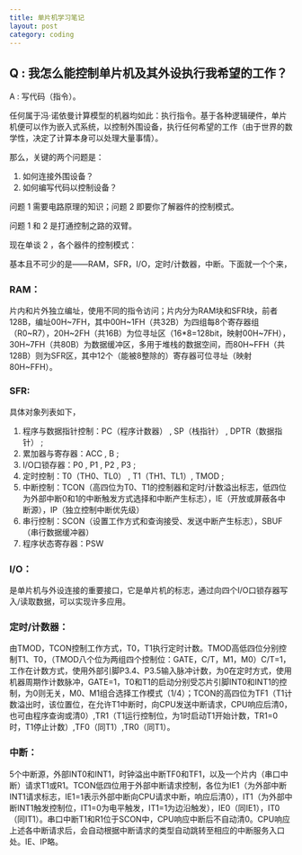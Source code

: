 ```yaml
---
title: 单片机学习笔记
layout: post
category: coding
---
```


## Q : 我怎么能控制单片机及其外设执行我希望的工作？

A : 写代码（指令）。

任何属于冯·诺依曼计算模型的机器均如此：执行指令。基于各种逻辑硬件，单片机便可以作为嵌入式系统，以控制外围设备，执行任何希望的工作（由于世界的数学性，决定了计算本身可以处理大量事情）。

那么，关键的两个问题是：

1. 如何连接外围设备？
2. 如何编写代码以控制设备？

问题 1 需要电路原理的知识；问题 2 即要你了解器件的控制模式。

问题 1 和 2 是打通控制之路的双臂。

现在单谈 2 ，各个器件的控制模式：

基本且不可少的是——RAM，SFR，I/O，定时/计数器，中断。下面就一个个来，

### RAM：

片内和片外独立编址，使用不同的指令访问；片内分为RAM块和SFR块，前者128B，编址00H~7FH，其中00H~1FH（共32B）为四组每8个寄存器组（R0~R7），20H~2FH（共16B）为位寻址区（16*8=128bit，映射00H~7FH），30H~7FH（共80B）为数据缓冲区，多用于堆栈的数据空间，而80H~FFH（共128B）则为SFR区，其中12个（能被8整除的）寄存器可位寻址（映射80H~FFH）。

### SFR: 

具体对象列表如下，

1. 程序与数据指针控制：PC（程序计数器） , SP（栈指针） , DPTR（数据指针） ;
2. 累加器与寄存器：ACC , B ;
3. I/O口锁存器：P0 , P1 , P2 , P3 ;
4. 定时控制：T0（TH0、TL0） , T1（TH1、TL1）, TMOD ;
5. 中断控制：TCON（高四位为T0、T1的控制器和定时/计数溢出标志，低四位为外部中断0和1的中断触发方式选择和中断产生标志），IE（开放或屏蔽各中断源），IP（独立控制中断优先级）
6. 串行控制：SCON（设置工作方式和查询接受、发送中断产生标志），SBUF（串行数据缓冲器）
7. 程序状态寄存器：PSW

### I/O：

是单片机与外设连接的重要接口，它是单片机的标志，通过向四个I/O口锁存器写入/读取数据，可以实现许多应用。

### 定时/计数器：

由TMOD，TCON控制工作方式，T0，T1执行定时计数。TMOD高低四位分别控制T1、T0，（TMOD八个位为两组四个控制位：GATE，C/T，M1，M0）C/T=1，工作在计数方式，使用外部引脚P3.4、P3.5输入脉冲计数，为0在定时方式，使用机器周期作计数脉冲，GATE=1，T0和T1的启动分别受芯片引脚INT0和INT1的控制，为0则无关，M0、M1组合选择工作模式（1/4）；TCON的高四位为TF1（T1计数溢出时，该位置位，在允许T1中断时，向CPU发送中断请求，CPU响应后清0，也可由程序查询或清0）,TR1（T1运行控制位，为1时启动T1开始计数，TR1=0时，T1停止计数）,TF0（同T1）,TR0（同T1）。

### 中断：

5个中断源，外部INT0和INT1，时钟溢出中断TF0和TF1，以及一个片内（串口中断）请求T1或R1。TCON低四位用于外部中断请求控制，各位为IE1（为外部中断INT1请求标志，IE1=1表示外部中断向CPU请求中断，响应后清0），IT1（为外部中断INT1触发控制位，IT1=0为电平触发，IT1=1为边沿触发），IE0（同IE1），IT0（同IT1）。串口中断T1和R1位于SCON中，CPU响应中断后不自动清0。CPU响应上述各中断请求后，会自动根据中断请求的类型自动跳转至相应的中断服务入口处。IE、IP略。

